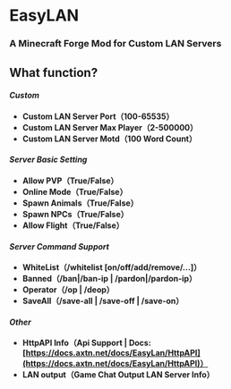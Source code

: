 # EasyLAN
###  A Minecraft Forge Mod for Custom LAN Servers

## What function?

#### ***Custom***

- **Custom LAN Server Port（100-65535）**
- **Custom LAN Server Max Player（2-500000）**
- **Custom LAN Server Motd（100 Word Count）**

#### ***Server Basic Setting***

- **Allow PVP（True/False）**
- **Online Mode（True/False）**
- **Spawn Animals（True/False）**
- **Spawn NPCs（True/False）**
- **Allow Flight（True/False）**

#### ***Server Command Support***

- **WhiteList（/whitelist [on/off/add/remove/...]）**
- **Banned（/ban|/ban-ip | /pardon|/pardon-ip）**
- **Operator（/op | /deop）**
- **SaveAll（/save-all | /save-off | /save-on）**

#### ***Other***

- **HttpAPI Info（Api Support | Docs: [https://docs.axtn.net/docs/EasyLan/HttpAPI](https://docs.axtn.net/docs/EasyLan/HttpAPI)）**
- **LAN output（Game Chat Output LAN Server Info）**

